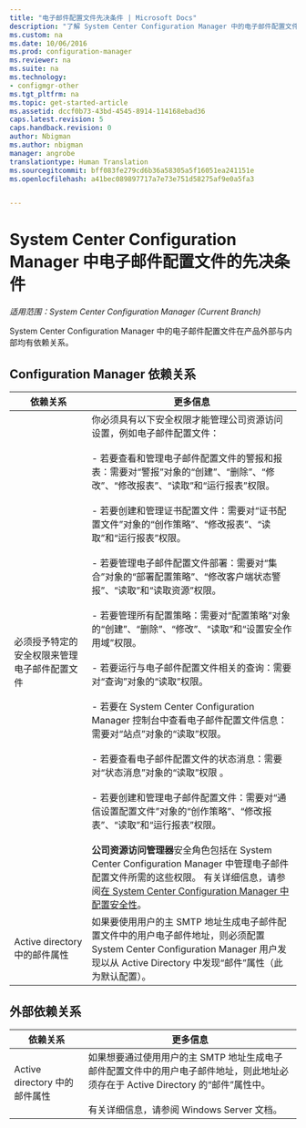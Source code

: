 ```yaml
---
title: "电子邮件配置文件先决条件 | Microsoft Docs"
description: "了解 System Center Configuration Manager 中的电子邮件配置文件及其在产品外部和内部的依赖关系。"
ms.custom: na
ms.date: 10/06/2016
ms.prod: configuration-manager
ms.reviewer: na
ms.suite: na
ms.technology:
- configmgr-other
ms.tgt_pltfrm: na
ms.topic: get-started-article
ms.assetid: dccf0b73-43bd-4545-8914-114168ebad36
caps.latest.revision: 5
caps.handback.revision: 0
author: Nbigman
ms.author: nbigman
manager: angrobe
translationtype: Human Translation
ms.sourcegitcommit: bff083fe279cd6b36a58305a5f16051ea241151e
ms.openlocfilehash: a41bec089897717a7e73e751d58275af9e0a5fa3


---
```

# <a name="prerequisites-for-email-profiles-in-system-center-configuration-manager"></a>System Center Configuration Manager 中电子邮件配置文件的先决条件

*适用范围：System Center Configuration Manager (Current Branch)*

System Center Configuration Manager 中的电子邮件配置文件在产品外部与内部均有依赖关系。  

## <a name="configuration-manager-dependencies"></a>Configuration Manager 依赖关系  

|依赖关系|更多信息|  
|----------------|----------------------|  
|必须授予特定的安全权限来管理电子邮件配置文件|你必须具有以下安全权限才能管理公司资源访问设置，例如电子邮件配置文件：<br /><br /> - 若要查看和管理电子邮件配置文件的警报和报表：需要对“警报”对象的“创建”、“删除”、“修改”、“修改报表”、“读取”和“运行报表”权限。<br /><br /> - 若要创建和管理证书配置文件：需要对“证书配置文件”对象的“创作策略”、“修改报表”、“读取”和“运行报表”权限。<br /><br /> - 若要管理电子邮件配置文件部署：需要对“集合”对象的“部署配置策略”、“修改客户端状态警报”、“读取”和“读取资源”权限。<br /><br /> - 若要管理所有配置策略：需要对“配置策略”对象的“创建”、“删除”、“修改”、“读取”和“设置安全作用域”权限。<br /><br /> - 若要运行与电子邮件配置文件相关的查询：需要对“查询”对象的“读取”权限。<br /><br /> - 若要在 System Center Configuration Manager 控制台中查看电子邮件配置文件信息：需要对“站点”对象的“读取”权限。<br /><br /> - 若要查看电子邮件配置文件的状态消息：需要对“状态消息”对象的“读取”权限 。<br /><br /> - 若要创建和管理电子邮件配置文件：需要对“通信设置配置文件”对象的“创作策略”、“修改报表”、“读取”和“运行报表”权限。<br /><br /> **公司资源访问管理器**安全角色包括在 System Center Configuration Manager 中管理电子邮件配置文件所需的这些权限。 有关详细信息，请参阅[在 System Center Configuration Manager 中配置安全性](../../core/plan-design/security/configure-security.md)。|  
|Active directory 中的邮件属性|如果要使用用户的主 SMTP 地址生成电子邮件配置文件中的用户电子邮件地址，则必须配置 System Center Configuration Manager 用户发现以从 Active Directory 中发现“邮件”属性（此为默认配置）。|  

## <a name="external-dependencies"></a>外部依赖关系  

|依赖关系|更多信息|  
|----------------|----------------------|  
|Active directory 中的邮件属性|如果想要通过使用用户的主 SMTP 地址生成电子邮件配置文件中的用户电子邮件地址，则此地址必须存在于 Active Directory 的“邮件”属性中。<br /><br /> 有关详细信息，请参阅 Windows Server 文档。|



<!--HONumber=Dec16_HO3-->



